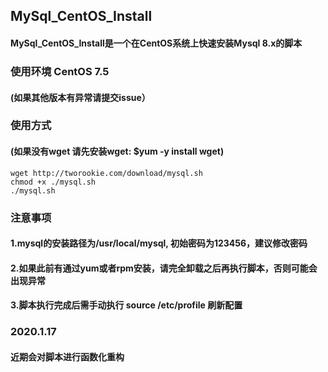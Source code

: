## MySql_CentOS_Install

#### MySql_CentOS_Install是一个在CentOS系统上快速安装Mysql 8.x的脚本


### 使用环境 CentOS 7.5 
#### (如果其他版本有异常请提交issue）



### 使用方式 
#### (如果没有wget 请先安装wget: $yum -y install wget)
```
wget http://tworookie.com/download/mysql.sh
chmod +x ./mysql.sh
./mysql.sh
```


### 注意事项
#### 1.mysql的安装路径为/usr/local/mysql, 初始密码为123456，建议修改密码
#### 2.如果此前有通过yum或者rpm安装，请完全卸载之后再执行脚本，否则可能会出现异常
#### 3.脚本执行完成后需手动执行 source /etc/profile 刷新配置

### 2020.1.17
#### 近期会对脚本进行函数化重构

